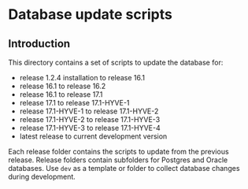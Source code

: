Database update scripts
========================================

Introduction
------------

This directory contains a set of scripts to update the database for:
- release 1.2.4 installation to release 16.1
- release 16.1 to release 16.2
- release 16.1 to release 17.1
- release 17.1 to release 17.1-HYVE-1
- release 17.1-HYVE-1 to release 17.1-HYVE-2
- release 17.1-HYVE-2 to release 17.1-HYVE-3
- release 17.1-HYVE-3 to release 17.1-HYVE-4
- latest release to current development version

Each release folder contains the scripts to update from the previous release.
Release folders contain subfolders for Postgres and Oracle databases.
Use `dev` as a template or folder to collect database changes during development.
